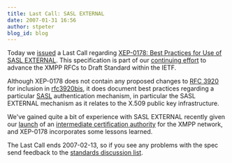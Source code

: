 ```yaml
---
title: Last Call: SASL EXTERNAL
date: 2007-01-31 16:56
author: stpeter
blog_id: blog
---
```


Today we [issued](http://mail.jabber.org/pipermail/standards/2007-January/013676.html) a Last Call regarding [XEP-0178: Best Practices for Use of SASL EXTERNAL](http://www.xmpp.org/extensions/xep-0178.html). This specification is part of our [continuing effort](http://blog.xmpp.org/?p=4) to advance the XMPP RFCs to Draft Standard within the IETF.

Although XEP-0178 does not contain any proposed changes to [RFC 3920](http://www.xmpp.org/rfcs/rfc3920.html) for inclusion in [rfc3920bis](http://www.xmpp.org/internet-drafts/draft-saintandre-rfc3920bis-01.html), it does document best practices regarding a particular [SASL](http://www.ietf.org/rfc/rfc4422.txt) authentication mechanism, in particular the SASL EXTERNAL mechanism as it relates to the X.509 public key infrastructure.

We've gained quite a bit of experience with SASL EXTERNAL recently given our [launch](http://www.xmpp.org/xsf/press/2006-12-06.shtml) of an [intermediate certification authority](https://www.xmpp.net/) for the XMPP network, and XEP-0178 incorporates some lessons learned.

The Last Call ends 2007-02-13, so if you see any problems with the spec send feedback to the [standards discussion list](http://mail.jabber.org/mailman/listinfo/standards).
